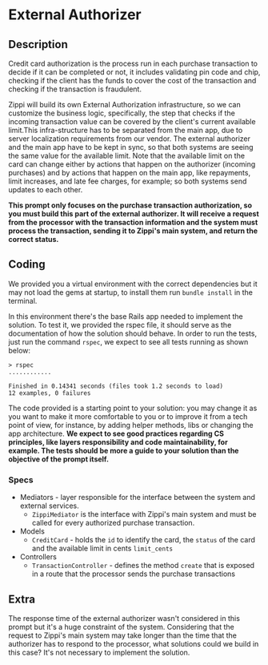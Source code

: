 # External Authorizer

## Description

Credit card authorization is the process run in each purchase transaction to decide if it can be completed or not, it includes validating pin code and chip, checking if the client has the funds to cover the cost of the transaction and checking if the transaction is fraudulent.

Zippi will build its own External Authorization infrastructure, so we can customize the business logic, specifically, the step that checks if the incoming transaction value can be covered by the client's current available limit.This infra-structure has to be separated from the main app, due to server localization requirements from our vendor. The external authorizer and the main app have to be kept in sync, so that both systems are seeing the same value for the available limit. Note that the available limit on the card can change either by actions that happen on the authorizer (incoming purchases) and by actions that happen on the main app, like repayments, limit increases,  and late fee charges, for example; so both systems send updates to each other.

**This prompt only focuses on the purchase transaction authorization, so you must build this part of the external authorizer. It will receive a request from the processor with the transaction information and the system must process the transaction, sending it to Zippi's main system, and return the correct status.**

## Coding

We provided you a virtual environment with the correct dependencies but it may not load the gems at startup, to install them run `bundle install` in the terminal.

In this environment there's the base Rails app needed to implement the solution. To test it, we provided the rspec file, it should serve as the documentation of how the solution should behave. In order to run the tests, just run the command `rspec`, we expect to see all tests running as shown below:

```
> rspec 
............

Finished in 0.14341 seconds (files took 1.2 seconds to load)
12 examples, 0 failures
```


The code provided is a starting point to your solution: you may change it as you want to make it more comfortable to you or to improve it from a tech point of view, for instance, by adding helper methods, libs or changing the app architecture. **We expect to see good practices regarding CS principles, like layers responsibility and code maintainability, for example. The tests should be more a guide to your solution than the objective of the prompt itself.**

### Specs
- Mediators - layer responsible for the interface between the system and external services. 
  - `ZippiMediator` is the interface with Zippi's main system and must be called for every authorized purchase transaction.
- Models
  - `CreditCard` - holds the `id` to identify the card, the `status` of the card and the available limit in cents `limit_cents`
- Controllers
  - `TransactionController` - defines the method `create` that is exposed in a route that the processor sends the purchase transactions


## Extra
The response time of the external authorizer wasn't considered in this prompt but it's a huge constraint of the system. Considering that the request to Zippi's main system may take longer than the time that the authorizer has to respond to the processor, what solutions could we build in this case? It's not necessary to implement the solution.
